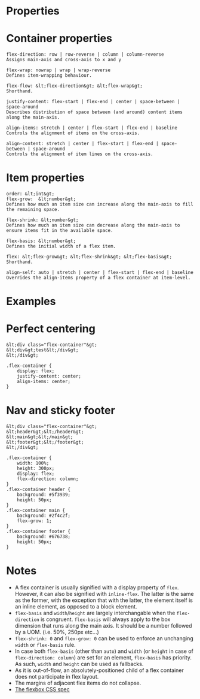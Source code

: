 # Properties

# Container properties

```
flex-direction: row | row-reverse | column | column-reverse
Assigns main-axis and cross-axis to x and y

flex-wrap: nowrap | wrap | wrap-reverse
Defines item-wrapping behaviour.

flex-flow: &lt;flex-direction&gt; &lt;flex-wrap&gt;
Shorthand.

justify-content: flex-start | flex-end | center | space-between | space-around
Describes distribution of space between (and around) content items along the main-axis.

align-items: stretch | center | flex-start | flex-end | baseline
Controls the alignment of items on the cross-axis.

align-content: stretch | center | flex-start | flex-end | space-between | space-around
Controls the alignment of item lines on the cross-axis.
```

# Item properties

```
order: &lt;int&gt;
flex-grow:  &lt;number&gt;
Defines how much an item size can increase along the main-axis to fill the remaining space.

flex-shrink: &lt;number&gt;
Defines how much an item size can decrease along the main-axis to ensure items fit in the available space.

flex-basis: &lt;number&gt;
Defines the initial width of a flex item.

flex: &lt;flex-grow&gt; &lt;flex-shrink&gt; &lt;flex-basis&gt;
Shorthand.

align-self: auto | stretch | center | flex-start | flex-end | baseline
Overrides the align-items property of a flex container at item-level.
```


# Examples

# Perfect centering

```
&lt;div class="flex-container"&gt;
&lt;div&gt;test&lt;/div&gt;
&lt;/div&gt;

.flex-container {
	display: flex;
	justify-content: center;
	align-items: center;
}
```

# Nav and sticky footer

```
&lt;div class="flex-container"&gt;
&lt;header&gt;&lt;/header&gt;
&lt;main&gt;&lt;/main&gt;
&lt;footer&gt;&lt;/footer&gt;
&lt;/div&gt;

.flex-container {
	width: 100%;
	height: 300px;
	display: flex;
	flex-direction: column;
}
.flex-container header {
	background: #5f3939;
	height: 50px;
}
.flex-container main {
	background: #2f4c2f;
	flex-grow: 1;
}
.flex-container footer {
	background: #676738;
	height: 50px;
}
```

# Notes

* A flex container is usually signified with a display property of `flex`. However, it can also be signified with `inline-flex`. The latter is the same as the former, with the exception that with the latter, the element itself is an inline element, as opposed to a block element.
* `flex-basis` and `width`/`height` are largely interchangable when the `flex-direction` is congruent. `flex-basis` will always apply to the box dimension that runs along the main axis. It should be a number followed by a UOM. (i.e. 50%, 250px etc...)
* `flex-shrink: 0` and `flex-grow: 0` can be used to enforce an unchanging `width` or `flex-basis` rule.
* In case both `flex-basis` (other than `auto`) and `width` (or `height` in case of `flex-direction: column`) are set for an element, `flex-basis` has priority. As such, `width` and `height` can be used as fallbacks.
* As it is out-of-flow, an absolutely-positioned child of a flex container does not participate in flex layout.
* The margins of adjacent flex items do not collapse.
* [The flexbox CSS spec](https://drafts.csswg.org/css-flexbox-1)